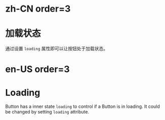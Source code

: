 # zh-CN order=3

# 加载状态

通过设置 `loading` 属性即可以让按钮处于加载状态。

# en-US order=3

# Loading

Button has a inner state `loading` to control if a Button is in loading. It could be changed by setting `loading` attribute.
